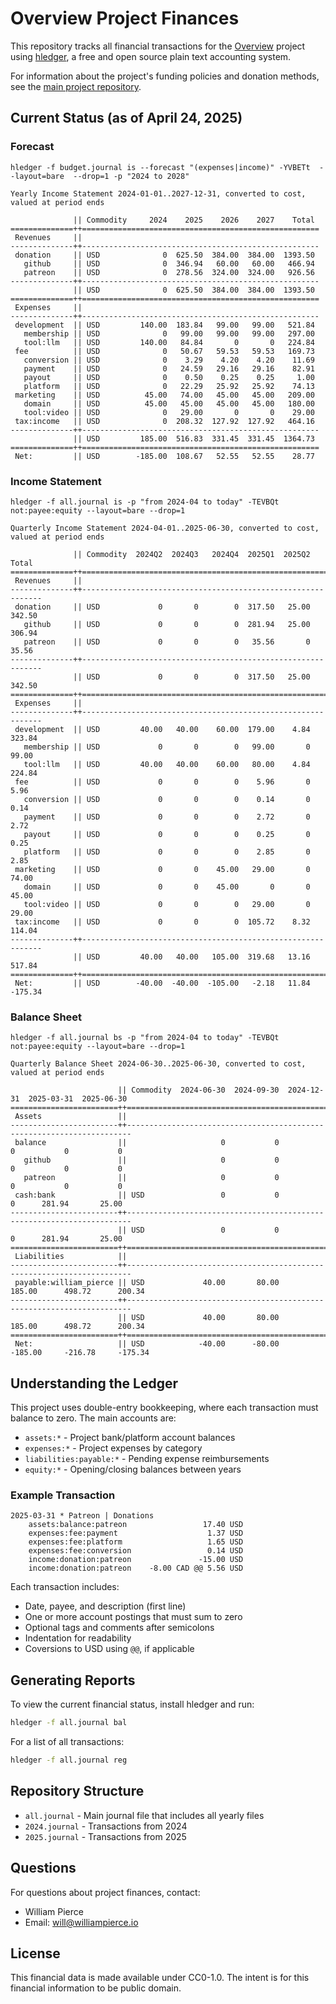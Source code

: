 # Overview Project Finances

This repository tracks all financial transactions for the [Overview](https://github.com/williamcpierce/Overview) project using [hledger](https://hledger.org/), a free and open source plain text accounting system.

For information about the project's funding policies and donation methods, see the [main project repository](https://github.com/williamcpierce/Overview).

## Current Status (as of April 24, 2025)

### Forecast

`hledger -f budget.journal is --forecast "(expenses|income)" -YVBETt  --layout=bare  --drop=1 -p "2024 to 2028"`

```
Yearly Income Statement 2024-01-01..2027-12-31, converted to cost, valued at period ends

              || Commodity     2024    2025    2026    2027    Total
==============++=====================================================
 Revenues     ||
--------------++-----------------------------------------------------
 donation     || USD              0  625.50  384.00  384.00  1393.50
   github     || USD              0  346.94   60.00   60.00   466.94
   patreon    || USD              0  278.56  324.00  324.00   926.56
--------------++-----------------------------------------------------
              || USD              0  625.50  384.00  384.00  1393.50
==============++=====================================================
 Expenses     ||
--------------++-----------------------------------------------------
 development  || USD         140.00  183.84   99.00   99.00   521.84
   membership || USD              0   99.00   99.00   99.00   297.00
   tool:llm   || USD         140.00   84.84       0       0   224.84
 fee          || USD              0   50.67   59.53   59.53   169.73
   conversion || USD              0    3.29    4.20    4.20    11.69
   payment    || USD              0   24.59   29.16   29.16    82.91
   payout     || USD              0    0.50    0.25    0.25     1.00
   platform   || USD              0   22.29   25.92   25.92    74.13
 marketing    || USD          45.00   74.00   45.00   45.00   209.00
   domain     || USD          45.00   45.00   45.00   45.00   180.00
   tool:video || USD              0   29.00       0       0    29.00
 tax:income   || USD              0  208.32  127.92  127.92   464.16
--------------++-----------------------------------------------------
              || USD         185.00  516.83  331.45  331.45  1364.73
==============++=====================================================
 Net:         || USD        -185.00  108.67   52.55   52.55    28.77
```

### Income Statement

`hledger -f all.journal is -p "from 2024-04 to today" -TEVBQt not:payee:equity --layout=bare --drop=1`

```
Quarterly Income Statement 2024-04-01..2025-06-30, converted to cost, valued at period ends

              || Commodity  2024Q2  2024Q3   2024Q4  2025Q1  2025Q2    Total
==============++=============================================================
 Revenues     ||
--------------++-------------------------------------------------------------
 donation     || USD             0       0        0  317.50   25.00   342.50
   github     || USD             0       0        0  281.94   25.00   306.94
   patreon    || USD             0       0        0   35.56       0    35.56
--------------++-------------------------------------------------------------
              || USD             0       0        0  317.50   25.00   342.50
==============++=============================================================
 Expenses     ||
--------------++-------------------------------------------------------------
 development  || USD         40.00   40.00    60.00  179.00    4.84   323.84
   membership || USD             0       0        0   99.00       0    99.00
   tool:llm   || USD         40.00   40.00    60.00   80.00    4.84   224.84
 fee          || USD             0       0        0    5.96       0     5.96
   conversion || USD             0       0        0    0.14       0     0.14
   payment    || USD             0       0        0    2.72       0     2.72
   payout     || USD             0       0        0    0.25       0     0.25
   platform   || USD             0       0        0    2.85       0     2.85
 marketing    || USD             0       0    45.00   29.00       0    74.00
   domain     || USD             0       0    45.00       0       0    45.00
   tool:video || USD             0       0        0   29.00       0    29.00
 tax:income   || USD             0       0        0  105.72    8.32   114.04
--------------++-------------------------------------------------------------
              || USD         40.00   40.00   105.00  319.68   13.16   517.84
==============++=============================================================
 Net:         || USD        -40.00  -40.00  -105.00   -2.18   11.84  -175.34
```

### Balance Sheet

`hledger -f all.journal bs -p "from 2024-04 to today" -TEVBQt not:payee:equity --layout=bare --drop=1`

```
Quarterly Balance Sheet 2024-06-30..2025-06-30, converted to cost, valued at period ends

                        || Commodity  2024-06-30  2024-09-30  2024-12-31  2025-03-31  2025-06-30
========================++=======================================================================
 Assets                 ||
------------------------++-----------------------------------------------------------------------
 balance                ||                     0           0           0           0           0
   github               ||                     0           0           0           0           0
   patreon              ||                     0           0           0           0           0
 cash:bank              || USD                 0           0           0      281.94       25.00
------------------------++-----------------------------------------------------------------------
                        || USD                 0           0           0      281.94       25.00
========================++=======================================================================
 Liabilities            ||
------------------------++-----------------------------------------------------------------------
 payable:william_pierce || USD             40.00       80.00      185.00      498.72      200.34
------------------------++-----------------------------------------------------------------------
                        || USD             40.00       80.00      185.00      498.72      200.34
========================++=======================================================================
 Net:                   || USD            -40.00      -80.00     -185.00     -216.78     -175.34
```

## Understanding the Ledger

This project uses double-entry bookkeeping, where each transaction must balance to zero. The main accounts are:

-   `assets:*` - Project bank/platform account balances
-   `expenses:*` - Project expenses by category
-   `liabilities:payable:*` - Pending expense reimbursements
-   `equity:*` - Opening/closing balances between years

### Example Transaction

```
2025-03-31 * Patreon | Donations
    assets:balance:patreon                 17.40 USD
    expenses:fee:payment                    1.37 USD
    expenses:fee:platform                   1.65 USD
    expenses:fee:conversion                 0.14 USD
    income:donation:patreon               -15.00 USD
    income:donation:patreon    -8.00 CAD @@ 5.56 USD
```

Each transaction includes:

-   Date, payee, and description (first line)
-   One or more account postings that must sum to zero
-   Optional tags and comments after semicolons
-   Indentation for readability
-   Coversions to USD using `@@`, if applicable

## Generating Reports

To view the current financial status, install hledger and run:

```bash
hledger -f all.journal bal
```

For a list of all transactions:

```bash
hledger -f all.journal reg
```

## Repository Structure

-   `all.journal` - Main journal file that includes all yearly files
-   `2024.journal` - Transactions from 2024
-   `2025.journal` - Transactions from 2025

## Questions

For questions about project finances, contact:

-   William Pierce
-   Email: will@williampierce.io

## License

This financial data is made available under CC0-1.0. The intent is for this financial information to be public domain.
